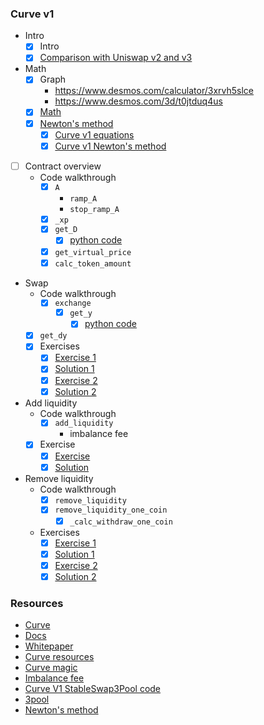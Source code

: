 ### Curve v1

- Intro
  - [x] Intro
  - [x] [Comparison with Uniswap v2 and v3](./topics/amm/curve-v1/comparisons.md)
- Math
  - [x] Graph
    - https://www.desmos.com/calculator/3xrvh5slce
    - https://www.desmos.com/3d/t0jtduq4us
  - [x] [Math](./excalidraw/amm/curve-v1/curve-v1-eq.png)
  - [x] [Newton's method](./excalidraw/amm/curve-v1/curve-v1-newton.png)
    - [x] [Curve v1 equations](./notebook/curve_v1_equations.ipynb)
    - [x] [Curve v1 Newton's method](./notebook/curve_v1_newton.ipynb)
- [ ] Contract overview
  - Code walkthrough
    - [x] `A`
      - `ramp_A`
      - `stop_ramp_A`
    - [x] `_xp`
    - [x] `get_D`
      - [x] [python code](./notebook/curve_v1_equations.ipynb)
    - [x] `get_virtual_price`
    - [x] `calc_token_amount`
- Swap
  - Code walkthrough
    - [x] `exchange`
      - [x] `get_y`
        - [x] [python code](./notebook/curve_v1_equations.ipynb)
  - [x] `get_dy`
  - [x] Exercises
    - [x] [Exercise 1](./foundry/test/curve-v1/exercises/CurveV1Swap.test.sol)
    - [x] [Solution 1](./foundry/test/curve-v1/solutions/CurveV1Swap.test.sol)
    - [x] [Exercise 2](./foundry/test/curve-v1/exercises/CurveV1Swap.test.sol)
    - [x] [Solution 2](./foundry/test/curve-v1/solutions/CurveV1Swap.test.sol)
- Add liquidity
  - Code walkthrough
    - [x] `add_liquidity`
      - imbalance fee
  - [x] Exercise
    - [x] [Exercise](./foundry/test/curve-v1/exercises/CurveV1Liquidity.test.sol)
    - [x] [Solution](./foundry/test/curve-v1/solutions/CurveV1Liquidity.test.sol)
- Remove liquidity
  - Code walkthrough
    - [x] `remove_liquidity`
    - [x] `remove_liquidity_one_coin`
      - [x] `_calc_withdraw_one_coin`
  - Exercises
    - [x] [Exercise 1](./foundry/test/curve-v1/exercises/CurveV1Liquidity.test.sol)
    - [x] [Solution 1](./foundry/test/curve-v1/solutions/CurveV1Liquidity.test.sol)
    - [x] [Exercise 2](./foundry/test/curve-v1/exercises/CurveV1Liquidity.test.sol)
    - [x] [Solution 2](./foundry/test/curve-v1/solutions/CurveV1Liquidity.test.sol)

### Resources

- [Curve](https://curve.fi)
- [Docs](https://curve.readthedocs.io/)
- [Whitepaper](https://resources.curve.fi/pdf/curve-stableswap.pdf)
- [Curve resources](https://resources.curve.fi/)
- [Curve magic](https://hackmd.io/@alltold/curve-magic)
- [Imbalance fee](https://ethereum.stackexchange.com/questions/124850/curve-amm-how-is-fee-calculated-when-adding-liquidity)
- [Curve V1 StableSwap3Pool code](https://github.com/curvefi/curve-contract/blob/master/contracts/pools/3pool/StableSwap3Pool.vy)
- [3pool](https://etherscan.io/address/0xbebc44782c7db0a1a60cb6fe97d0b483032ff1c7)
- [Newton's method](https://en.wikipedia.org/wiki/Newton's_method)
